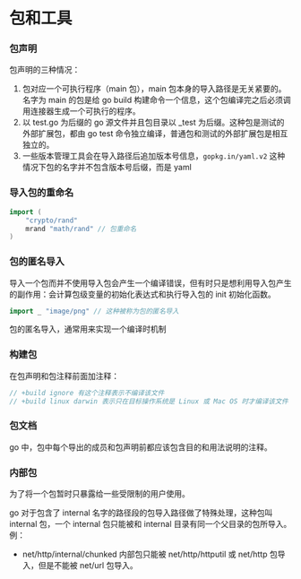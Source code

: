 # 包和工具

### 包声明

包声明的三种情况：

1. 包对应一个可执行程序（main 包），main 包本身的导入路径是无关紧要的。名字为 main 的包是给 go build 构建命令一个信息，这个包编译完之后必须调用连接器生成一个可执行的程序。
2. 以 test.go 为后缀的 go 源文件并且包目录以 _test 为后缀。这种包是测试的外部扩展包，都由 go test 命令独立编译，普通包和测试的外部扩展包是相互独立的。
3. 一些版本管理工具会在导入路径后追加版本号信息，`gopkg.in/yaml.v2` 这种情况下包的名字并不包含版本号后缀，而是 yaml

### 导入包的重命名

```go
import (
	"crypto/rand"
    mrand "math/rand" // 包重命名
)
```

### 包的匿名导入

导入一个包而并不使用导入包会产生一个编译错误，但有时只是想利用导入包产生的副作用：会计算包级变量的初始化表达式和执行导入包的 init 初始化函数。

```go
import _ "image/png" // 这种被称为包的匿名导入
```

包的匿名导入，通常用来实现一个编译时机制

### 构建包

在包声明和包注释前面加注释：

```go
// +build ignore 有这个注释表示不编译该文件
// +build linux darwin 表示只在目标操作系统是 Linux 或 Mac OS 时才编译该文件
```

### 包文档

go 中，包中每个导出的成员和包声明前都应该包含目的和用法说明的注释。

### 内部包

为了将一个包暂时只暴露给一些受限制的用户使用。

go 对于包含了 internal 名字的路径段的包导入路径做了特殊处理，这种包叫 internal 包，一个 internal 包只能被和 internal 目录有同一个父目录的包所导入。例：

- net/http/internal/chunked 内部包只能被 net/http/httputil 或 net/http 包导入，但是不能被 net/url 包导入。


